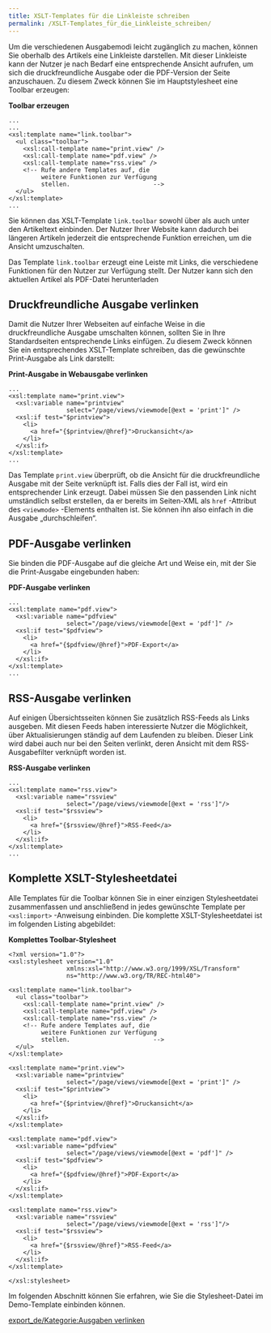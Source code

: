 ```yaml
---
title: XSLT-Templates für die Linkleiste schreiben
permalink: /XSLT-Templates_für_die_Linkleiste_schreiben/
---
```


Um die verschiedenen Ausgabemodi leicht zugänglich zu machen, können Sie oberhalb des Artikels eine Linkleiste darstellen. Mit dieser Linkleiste kann der Nutzer je nach Bedarf eine entsprechende Ansicht aufrufen, um sich die druckfreundliche Ausgabe oder die PDF-Version der Seite anzuschauen. Zu diesem Zweck können Sie im Hauptstylesheet eine Toolbar erzeugen:

**Toolbar erzeugen**

~~~~ {.xml}
...
...
<xsl:template name="link.toolbar">
  <ul class="toolbar">
    <xsl:call-template name="print.view" />
    <xsl:call-template name="pdf.view" />
    <xsl:call-template name="rss.view" />
    <!-- Rufe andere Templates auf, die
         weitere Funktionen zur Verfügung
         stellen.                       -->
  </ul>
</xsl:template>
...
~~~~

Sie können das XSLT-Template `link.toolbar` sowohl über als auch unter den Artikeltext einbinden. Der Nutzer Ihrer Website kann dadurch bei längeren Artikeln jederzeit die entsprechende Funktion erreichen, um die Ansicht umzuschalten.

Das Template `link.toolbar` erzeugt eine Leiste mit Links, die verschiedene Funktionen für den Nutzer zur Verfügung stellt. Der Nutzer kann sich den aktuellen Artikel als PDF-Datei herunterladen

Druckfreundliche Ausgabe verlinken
----------------------------------

Damit die Nutzer Ihrer Webseiten auf einfache Weise in die druckfreundliche Ausgabe umschalten können, sollten Sie in Ihre Standardseiten entsprechende Links einfügen. Zu diesem Zweck können Sie ein entsprechendes XSLT-Template schreiben, das die gewünschte Print-Ausgabe als Link darstellt:

**Print-Ausgabe in Webausgabe verlinken**

~~~~ {.xml}
...
<xsl:template name="print.view">
  <xsl:variable name="printview"
                select="/page/views/viewmode[@ext = 'print']" />
  <xsl:if test="$printview">
    <li>
      <a href="{$printview/@href}">Druckansicht</a>
    </li>
  </xsl:if>
</xsl:template>
...
~~~~

Das Template `print.view` überprüft, ob die Ansicht für die druckfreundliche Ausgabe mit der Seite verknüpft ist. Falls dies der Fall ist, wird ein entsprechender Link erzeugt. Dabei müssen Sie den passenden Link nicht umständlich selbst erstellen, da er bereits im Seiten-XML als `href` -Attribut des `<viewmode>` -Elements enthalten ist. Sie können ihn also einfach in die Ausgabe „durchschleifen“.

PDF-Ausgabe verlinken
---------------------

Sie binden die PDF-Ausgabe auf die gleiche Art und Weise ein, mit der Sie die Print-Ausgabe eingebunden haben:

**PDF-Ausgabe verlinken**

~~~~ {.xml}
...
<xsl:template name="pdf.view">
  <xsl:variable name="pdfview"
                select="/page/views/viewmode[@ext = 'pdf']" />
  <xsl:if test="$pdfview">
    <li>
      <a href="{$pdfview/@href}">PDF-Export</a>
    </li>
  </xsl:if>
</xsl:template>
...
~~~~

RSS-Ausgabe verlinken
---------------------

Auf einigen Übersichtsseiten können Sie zusätzlich RSS-Feeds als Links ausgeben. Mit diesen Feeds haben interessierte Nutzer die Möglichkeit, über Aktualisierungen ständig auf dem Laufenden zu bleiben. Dieser Link wird dabei auch nur bei den Seiten verlinkt, deren Ansicht mit dem RSS-Ausgabefilter verknüpft worden ist.

**RSS-Ausgabe verlinken**

~~~~ {.xml}
...
<xsl:template name="rss.view">
  <xsl:variable name="rssview"
                select="/page/views/viewmode[@ext = 'rss']"/>
  <xsl:if test="$rssview">
    <li>
      <a href="{$rssview/@href}">RSS-Feed</a>
    </li>
  </xsl:if>
</xsl:template>
...
~~~~

Komplette XSLT-Stylesheetdatei
------------------------------

Alle Templates für die Toolbar können Sie in einer einzigen Stylesheetdatei zusammenfassen und anschließend in jedes gewünschte Template per `<xsl:import>` -Anweisung einbinden. Die komplette XSLT-Stylesheetdatei ist im folgenden Listing abgebildet:

**Komplettes Toolbar-Stylesheet**

~~~~ {.xml}
<?xml version="1.0"?>
<xsl:stylesheet version="1.0"
                xmlns:xsl="http://www.w3.org/1999/XSL/Transform"
                ns="http://www.w3.org/TR/REC-html40">

<xsl:template name="link.toolbar">
  <ul class="toolbar">
    <xsl:call-template name="print.view" />
    <xsl:call-template name="pdf.view" />
    <xsl:call-template name="rss.view" />
    <!-- Rufe andere Templates auf, die
         weitere Funktionen zur Verfügung
         stellen.                       -->
  </ul>
</xsl:template>

<xsl:template name="print.view">
  <xsl:variable name="printview"
                select="/page/views/viewmode[@ext = 'print']" />
  <xsl:if test="$printview">
    <li>
      <a href="{$printview/@href}">Druckansicht</a>
    </li>
  </xsl:if>
</xsl:template>

<xsl:template name="pdf.view">
  <xsl:variable name="pdfview"
                select="/page/views/viewmode[@ext = 'pdf']" />
  <xsl:if test="$pdfview">
    <li>
      <a href="{$pdfview/@href}">PDF-Export</a>
    </li>
  </xsl:if>
</xsl:template>

<xsl:template name="rss.view">
  <xsl:variable name="rssview"
                select="/page/views/viewmode[@ext = 'rss']"/>
  <xsl:if test="$rssview">
    <li>
      <a href="{$rssview/@href}">RSS-Feed</a>
    </li>
  </xsl:if>
</xsl:template>

</xsl:stylesheet>
~~~~

Im folgenden Abschnitt können Sie erfahren, wie Sie die Stylesheet-Datei im Demo-Template einbinden können.

[export_de/Kategorie:Ausgaben verlinken](export_de/Kategorie:Ausgaben_verlinken )